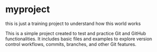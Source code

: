 # myproject
this is just a training project to understand how this world works 

This is a simple project created to test and practice Git and GitHub functionalities.
It includes basic files and examples to explore version control workflows, commits, branches, and other Git features.
